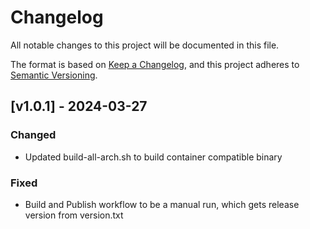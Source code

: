 # Changelog

All notable changes to this project will be documented in this file.

The format is based on [Keep a Changelog](https://keepachangelog.com/en/1.0.0/),
and this project adheres to [Semantic Versioning](https://semver.org/spec/v2.0.0.html).


## [v1.0.1] - 2024-03-27
### Changed
- Updated build-all-arch.sh to build container compatible binary

### Fixed
- Build and Publish workflow to be a manual run, which gets release version from version.txt

